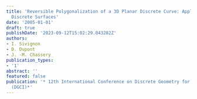 ```yaml
---
title: 'Reversible Polygonalization of a 3D Planar Discrete Curve: Application on
  Discrete Surfaces'
date: '2005-01-01'
draft: true
publishDate: '2023-09-12T15:02:29.043282Z'
authors:
- I. Sivignon
- D. Dupont
- J. -M. Chassery
publication_types:
- '1'
abstract: ''
featured: false
publication: '* 12th International Conference on Discrete Geometry for Computer Imagery
  (DGCI)*'
---
```


